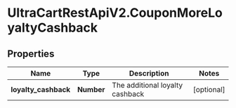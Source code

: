 # UltraCartRestApiV2.CouponMoreLoyaltyCashback

## Properties
Name | Type | Description | Notes
------------ | ------------- | ------------- | -------------
**loyalty_cashback** | **Number** | The additional loyalty cashback | [optional] 


